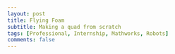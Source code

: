 ```yaml
---
layout: post
title: Flying Foam
subtitle: Making a quad from scratch
tags: [Professional, Internship, Mathworks, Robots]
comments: false
---
```

